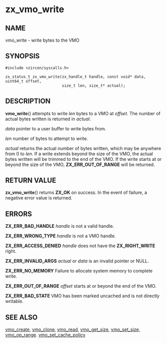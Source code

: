 # zx_vmo_write

## NAME

vmo_write - write bytes to the VMO

## SYNOPSIS

```
#include <zircon/syscalls.h>

zx_status_t zx_vmo_write(zx_handle_t handle, const void* data, uint64_t offset,
                         size_t len, size_t* actual);

```

## DESCRIPTION

**vmo_write**() attempts to write *len* bytes to a VMO at *offset*. The number of actual
bytes written is returned in *actual*.

*data* pointer to a user buffer to write bytes from.

*len* number of bytes to attempt to write.

*actual* returns the actual number of bytes written, which may be anywhere from 0 to *len*. If
a write extends beyond the size of the VMO, the actual bytes written will be trimmed to the end
of the VMO. If the write starts at or beyond the size of the VMO, **ZX_ERR_OUT_OF_RANGE** will be
returned.

## RETURN VALUE

**zx_vmo_write**() returns **ZX_OK** on success. In the event of failure, a negative error
value is returned.

## ERRORS

**ZX_ERR_BAD_HANDLE**  *handle* is not a valid handle.

**ZX_ERR_WRONG_TYPE**  *handle* is not a VMO handle.

**ZX_ERR_ACCESS_DENIED**  *handle* does not have the **ZX_RIGHT_WRITE** right.

**ZX_ERR_INVALID_ARGS**  *actual* or *data* is an invalid pointer or NULL.

**ZX_ERR_NO_MEMORY**  Failure to allocate system memory to complete write.

**ZX_ERR_OUT_OF_RANGE**  *offset* starts at or beyond the end of the VMO.

**ZX_ERR_BAD_STATE**  VMO has been marked uncached and is not directly writable.

## SEE ALSO

[vmo_create](vmo_create.md),
[vmo_clone](vmo_clone.md),
[vmo_read](vmo_read.md),
[vmo_get_size](vmo_get_size.md),
[vmo_set_size](vmo_set_size.md),
[vmo_op_range](vmo_op_range.md).
[vmo_set_cache_policy](vmo_set_cache_policy.md)
